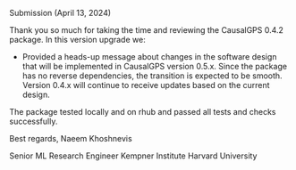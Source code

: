 Submission (April 13, 2024)

Thank you so much for taking the time and reviewing the CausalGPS 0.4.2 package. In this version upgrade we:

- Provided a heads-up message about changes in the software design that will be implemented in CausalGPS version 0.5.x. Since the package has no reverse dependencies, the transition is expected to be smooth. Version 0.4.x will continue to receive updates based on the current design.


The package tested locally and on rhub and passed all tests and checks successfully.

Best regards, 
Naeem Khoshnevis

Senior ML Research Engineer
Kempner Institute
Harvard University
